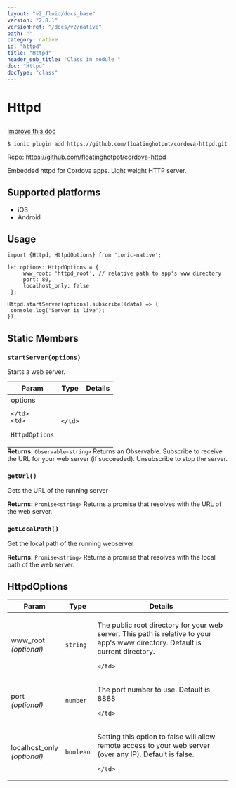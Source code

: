 ```yaml
---
layout: "v2_fluid/docs_base"
version: "2.8.1"
versionHref: "/docs/v2/native"
path: ""
category: native
id: "httpd"
title: "Httpd"
header_sub_title: "Class in module "
doc: "Httpd"
docType: "class"
---
```








<h1 class="api-title">
  
  Httpd
  

  

  </h1>

<a class="improve-v2-docs" href="http://github.com/driftyco/ionic-native/edit/master/src/plugins/httpd.ts#L19">
  Improve this doc
</a>



<!-- decorators -->





<pre><code>$ ionic plugin add https://github.com/floatinghotpot/cordova-httpd.git</code></pre>
<p>Repo:
  <a href="https://github.com/floatinghotpot/cordova-httpd">
    https://github.com/floatinghotpot/cordova-httpd
  </a>
</p>

<!-- description -->

<p>Embedded httpd for Cordova apps. Light weight HTTP server.</p>


<!-- @platforms tag -->
<h2>Supported platforms</h2>

<ul>
  <li>iOS</li><li>Android</li>
</ul>

<!-- @platforms tag end -->


<!-- if doc.decorators -->

<!-- @usage tag -->

<h2>Usage</h2>

<pre><code class="lang-typescript">import {Httpd, HttpdOptions} from &#39;ionic-native&#39;;

let options: HttpdOptions = {
     www_root: &#39;httpd_root&#39;, // relative path to app&#39;s www directory
     port: 80,
     localhost_only: false
 };

Httpd.startServer(options).subscribe((data) =&gt; {
 console.log(&#39;Server is live&#39;);
});
</code></pre>




<!-- @property tags -->


<h2>Static Members</h2>

<div id="startServer"></div>
<h3><code>startServer(options)</code>
  
</h3>




Starts a web server.


<table class="table param-table" style="margin:0;">
  <thead>
  <tr>
    <th>Param</th>
    <th>Type</th>
    <th>Details</th>
  </tr>
  </thead>
  <tbody>
  
  <tr>
    <td>
      options
      
      
    </td>
    <td>
      
<code>HttpdOptions</code>
    </td>
    <td>
      
      
    </td>
  </tr>
  
  </tbody>
</table>





<div class="return-value" markdown="1">
  <i class="icon ion-arrow-return-left"></i>
  <b>Returns:</b> 
<code>Observable&lt;string&gt;</code> Returns an Observable. Subscribe to receive the URL for your web server (if succeeded). Unsubscribe to stop the server.
</div>



<div id="getUrl"></div>
<h3><code>getUrl()</code>
  
</h3>


Gets the URL of the running server






<div class="return-value" markdown="1">
  <i class="icon ion-arrow-return-left"></i>
  <b>Returns:</b> 
<code>Promise&lt;string&gt;</code> Returns a promise that resolves with the URL of the web server.
</div>



<div id="getLocalPath"></div>
<h3><code>getLocalPath()</code>
  
</h3>


Get the local path of the running webserver






<div class="return-value" markdown="1">
  <i class="icon ion-arrow-return-left"></i>
  <b>Returns:</b> 
<code>Promise&lt;string&gt;</code> Returns a promise that resolves with the local path of the web server.
</div>




<!-- methods on the class -->



<!-- other classes -->

<!-- end other classes -->

<!-- interfaces -->

<!--<h2><a class="anchor" name="interfaces" href="#interfaces"></a>Interfaces</h2>-->


<h2><a class="anchor" name="HttpdOptions" href="#HttpdOptions"></a>HttpdOptions</h2>


<table class="table param-table" style="margin:0;">
  <thead>
  <tr>
    <th>Param</th>
    <th>Type</th>
    <th>Details</th>
  </tr>
  </thead>
  <tbody>
  
  <tr>
    <td>
      www_root
      <div><em>(optional)</em></div>
    </td>
    <td>
      <code>string</code>
    </td>
    <td>
      <p>The public root directory for your web server. This path is relative to your app&#39;s www directory.
Default is current directory.</p>

    </td>
  </tr>
  
  <tr>
    <td>
      port
      <div><em>(optional)</em></div>
    </td>
    <td>
      <code>number</code>
    </td>
    <td>
      <p>The port number to use.
Default is 8888</p>

    </td>
  </tr>
  
  <tr>
    <td>
      localhost_only
      <div><em>(optional)</em></div>
    </td>
    <td>
      <code>boolean</code>
    </td>
    <td>
      <p>Setting this option to false will allow remote access to your web server (over any IP).
Default is false.</p>

    </td>
  </tr>
  
  </tbody>
</table>





<!-- end interfaces -->

<!-- related link --><!-- end content block -->


<!-- end body block -->

